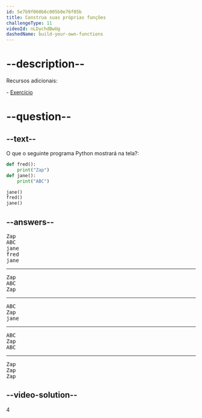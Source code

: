 ```yaml
---
id: 5e7b9f060b6c005b0e76f05b
title: Construa suas próprias funções
challengeType: 11
videoId: nLDychdBwUg
dashedName: build-your-own-functions
---
```


# --description--

Recursos adicionais:

\- [Exercício](https://www.youtube.com/watch?v=ksvGhDsjtpw)

# --question--

## --text--

O que o seguinte programa Python mostrará na tela?:

```python
def fred():
    print("Zap")
def jane():
    print("ABC")

jane()
fred()
jane()
```

## --answers--

<pre>Zap
ABC
jane
fred
jane</pre>

---

<pre>Zap
ABC
Zap</pre>

---

<pre>ABC
Zap
jane</pre>

---

<pre>ABC
Zap
ABC</pre>

---

<pre>Zap
Zap
Zap</pre>

## --video-solution--

4

